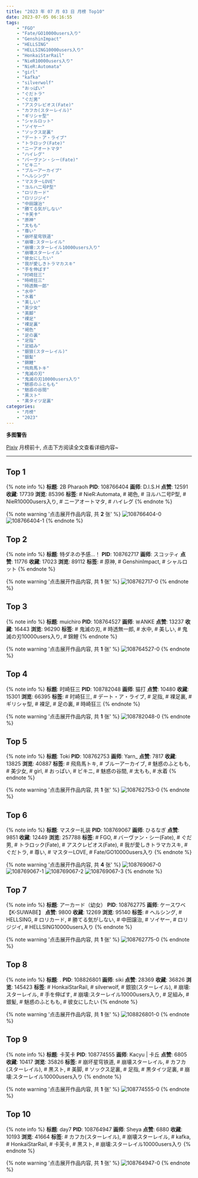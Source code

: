 ```yaml
---
title: "2023 年 07 月 03 日 月榜 Top10"
date: 2023-07-05 06:16:55
tags:
    - "FGO"
    - "Fate/GO10000users入り"
    - "GenshinImpact"
    - "HELLSING"
    - "HELLSING10000users入り"
    - "HonkaiStarRail"
    - "NieR10000users入り"
    - "NieR:Automata"
    - "girl"
    - "kafka"
    - "silverwolf"
    - "おっぱい"
    - "ぐだトラ"
    - "ぐだ男"
    - "アスクレピオス(Fate)"
    - "カフカ(スターレイル)"
    - "ギリシャ型"
    - "シャルロット"
    - "ソイヤー"
    - "ソックス足裏"
    - "デート・ア・ライブ"
    - "トラロック(Fate)"
    - "ニーアオートマタ"
    - "ハイレグ"
    - "バーヴァン・シー(Fate)"
    - "ビキニ"
    - "ブルーアーカイブ"
    - "ヘルシング"
    - "マスターLOVE"
    - "ヨルハ二号P型"
    - "ロリカード"
    - "ロリジジイ"
    - "中田譲治"
    - "勝てる気がしない"
    - "卡芙卡"
    - "原神"
    - "太もも"
    - "尊い"
    - "崩坏星穹铁道"
    - "崩壊:スターレイル"
    - "崩壊:スターレイル10000users入り"
    - "崩壊スターレイル"
    - "彼女にしたい"
    - "我が愛しきトラマカスキ"
    - "手を伸ばす"
    - "时崎狂三"
    - "時崎狂三"
    - "時透無一郎"
    - "水中"
    - "水着"
    - "美しい"
    - "美少女"
    - "美脚"
    - "裸足"
    - "裸足裏"
    - "褐色"
    - "足の裏"
    - "足指"
    - "足組み"
    - "銀狼(スターレイル)"
    - "銀髪"
    - "錦鯉"
    - "飛鳥馬トキ"
    - "鬼滅の刃"
    - "鬼滅の刃10000users入り"
    - "魅惑のふともも"
    - "魅惑の谷間"
    - "黒スト"
    - "黒タイツ足裏"
categories:
    - "月榜"
    - "2023"
---
```


<i class="fa fa-triangle-exclamation"></i>**多图警告**<i class="fa fa-triangle-exclamation"></i>

[Pixiv](https://www.pixiv.net/) 月榜前十, 点击下方阅读全文查看详细内容~

<!-- more -->

---

## Top 1

{% note info %}
**标题**: 2B Pharaoh
**PID**: 108766404 **画师**: D.I.S.H
**点赞**: 12591 **收藏**: 17739 **浏览**: 85396
**标签**: # NieR:Automata, # 褐色, # ヨルハ二号P型, # NieR10000users入り, # ニーアオートマタ, # ハイレグ
{% endnote %}

{% note warning '点击展开作品内容, 共 **2** 张' %}
![108766404-0](https://i.pixiv.re/img-original/img/2023/06/06/02/13/13/108766404_p0.jpg)
![108766404-1](https://i.pixiv.re/img-original/img/2023/06/06/02/13/13/108766404_p1.jpg)
{% endnote %}

## Top 2

{% note info %}
**标题**: 特ダネの予感…！
**PID**: 108762717 **画师**: スコッティ
**点赞**: 11776 **收藏**: 17023 **浏览**: 89112
**标签**: # 原神, # GenshinImpact, # シャルロット
{% endnote %}

{% note warning '点击展开作品内容, 共 **1** 张' %}
![108762717-0](https://i.pixiv.re/img-original/img/2023/06/06/00/00/25/108762717_p0.jpg)
{% endnote %}

## Top 3

{% note info %}
**标题**: muichiro
**PID**: 108764527 **画师**: ￦ANKE
**点赞**: 13237 **收藏**: 16443 **浏览**: 96290
**标签**: # 鬼滅の刃, # 時透無一郎, # 水中, # 美しい, # 鬼滅の刃10000users入り, # 錦鯉
{% endnote %}

{% note warning '点击展开作品内容, 共 **1** 张' %}
![108764527-0](https://i.pixiv.re/img-original/img/2023/06/06/00/49/33/108764527_p0.jpg)
{% endnote %}

## Top 4

{% note info %}
**标题**: 时崎狂三
**PID**: 108782048 **画师**: 猫打
**点赞**: 10480 **收藏**: 15301 **浏览**: 66395
**标签**: # 时崎狂三, # デート・ア・ライブ, # 足指, # 裸足裏, # ギリシャ型, # 裸足, # 足の裏, # 時崎狂三
{% endnote %}

{% note warning '点击展开作品内容, 共 **1** 张' %}
![108782048-0](https://i.pixiv.re/img-original/img/2023/06/06/19/39/11/108782048_p0.jpg)
{% endnote %}

## Top 5

{% note info %}
**标题**: Toki
**PID**: 108762753 **画师**: Yarn_
**点赞**: 7817 **收藏**: 13825 **浏览**: 40887
**标签**: # 飛鳥馬トキ, # ブルーアーカイブ, # 魅惑のふともも, # 美少女, # girl, # おっぱい, # ビキニ, # 魅惑の谷間, # 太もも, # 水着
{% endnote %}

{% note warning '点击展开作品内容, 共 **1** 张' %}
![108762753-0](https://i.pixiv.re/img-original/img/2023/06/06/00/00/34/108762753_p0.png)
{% endnote %}

## Top 6

{% note info %}
**标题**: マスター礼装
**PID**: 108769067 **画师**: ひるなぎ
**点赞**: 9851 **收藏**: 12449 **浏览**: 257788
**标签**: # FGO, # バーヴァン・シー(Fate), # ぐだ男, # トラロック(Fate), # アスクレピオス(Fate), # 我が愛しきトラマカスキ, # ぐだトラ, # 尊い, # マスターLOVE, # Fate/GO10000users入り
{% endnote %}

{% note warning '点击展开作品内容, 共 **4** 张' %}
![108769067-0](https://i.pixiv.re/img-original/img/2023/06/06/06/00/09/108769067_p0.jpg)
![108769067-1](https://i.pixiv.re/img-original/img/2023/06/06/06/00/09/108769067_p1.jpg)
![108769067-2](https://i.pixiv.re/img-original/img/2023/06/06/06/00/09/108769067_p2.jpg)
![108769067-3](https://i.pixiv.re/img-original/img/2023/06/06/06/00/09/108769067_p3.jpg)
{% endnote %}

## Top 7

{% note info %}
**标题**: アーカード（幼女）
**PID**: 108762775 **画师**: ケースワベ【K-SUWABE】
**点赞**: 9800 **收藏**: 12269 **浏览**: 95140
**标签**: # ヘルシング, # HELLSING, # ロリカード, # 勝てる気がしない, # 中田譲治, # ソイヤー, # ロリジジイ, # HELLSING10000users入り
{% endnote %}

{% note warning '点击展开作品内容, 共 **1** 张' %}
![108762775-0](https://i.pixiv.re/img-original/img/2023/06/06/00/00/40/108762775_p0.jpg)
{% endnote %}

## Top 8

{% note info %}
**标题**: .
**PID**: 108826801 **画师**: siki
**点赞**: 28369 **收藏**: 36826 **浏览**: 145423
**标签**: # HonkaiStarRail, # silverwolf, # 銀狼(スターレイル), # 崩壊:スターレイル, # 手を伸ばす, # 崩壊:スターレイル10000users入り, # 足組み, # 銀髪, # 魅惑のふともも, # 彼女にしたい
{% endnote %}

{% note warning '点击展开作品内容, 共 **1** 张' %}
![108826801-0](https://i.pixiv.re/img-original/img/2023/06/08/11/17/42/108826801_p0.jpg)
{% endnote %}

## Top 9

{% note info %}
**标题**: 卡芙卡
**PID**: 108774555 **画师**: Kacyu | 卡丘
**点赞**: 6805 **收藏**: 10417 **浏览**: 35826
**标签**: # 崩坏星穹铁道, # 崩壊スターレイル, # カフカ(スターレイル), # 黒スト, # 美脚, # ソックス足裏, # 足指, # 黒タイツ足裏, # 崩壊:スターレイル10000users入り
{% endnote %}

{% note warning '点击展开作品内容, 共 **1** 张' %}
![108774555-0](https://i.pixiv.re/img-original/img/2023/06/06/12/53/31/108774555_p0.jpg)
{% endnote %}

## Top 10

{% note info %}
**标题**: day7
**PID**: 108764947 **画师**: Sheya
**点赞**: 6880 **收藏**: 10193 **浏览**: 41664
**标签**: # カフカ(スターレイル), # 崩壊スターレイル, # kafka, # HonkaiStarRail, # 卡芙卡, # 黒スト, # 崩壊:スターレイル10000users入り
{% endnote %}

{% note warning '点击展开作品内容, 共 **1** 张' %}
![108764947-0](https://i.pixiv.re/img-original/img/2023/06/06/01/03/51/108764947_p0.jpg)
{% endnote %}
